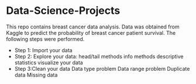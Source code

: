 # Data-Science-Projects
This repo contains breast cancer data analysis. Data was obtained from Kaggle to predict the probability of breast cancer patient survival. The following steps were performed.
* Step 1: Import your data
* Step 2: Explore your data:
head/tail methods
info methods
descriptive statistics
visualize your data 
* Step 3:Clean your data
Data type problem
Data range problem
Duplicate data
Missing data
